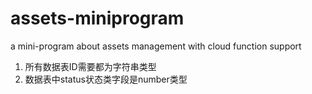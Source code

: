# assets-miniprogram
a mini-program about assets management with cloud function support
1. 所有数据表ID需要都为字符串类型
2. 数据表中status状态类字段是number类型
